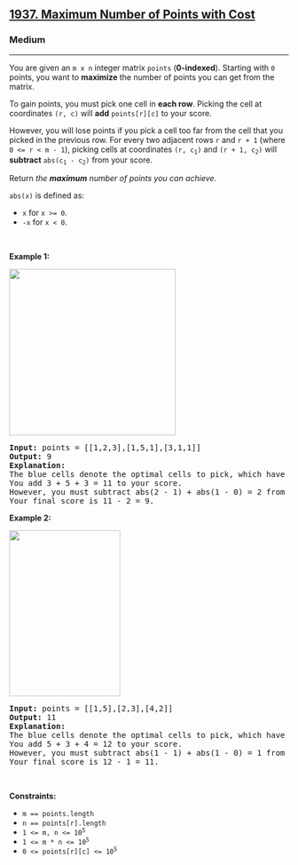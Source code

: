 <h2><a href="https://leetcode.com/problems/maximum-number-of-points-with-cost/">1937. Maximum Number of Points with Cost</a></h2><h3>Medium</h3><hr><div style="user-select: auto;"><p style="user-select: auto;">You are given an <code style="user-select: auto;">m x n</code> integer matrix <code style="user-select: auto;">points</code> (<strong style="user-select: auto;">0-indexed</strong>). Starting with <code style="user-select: auto;">0</code> points, you want to <strong style="user-select: auto;">maximize</strong> the number of points you can get from the matrix.</p>

<p style="user-select: auto;">To gain points, you must pick one cell in <strong style="user-select: auto;">each row</strong>. Picking the cell at coordinates <code style="user-select: auto;">(r, c)</code> will <strong style="user-select: auto;">add</strong> <code style="user-select: auto;">points[r][c]</code> to your score.</p>

<p style="user-select: auto;">However, you will lose points if you pick a cell too far from the cell that you picked in the previous row. For every two adjacent rows <code style="user-select: auto;">r</code> and <code style="user-select: auto;">r + 1</code> (where <code style="user-select: auto;">0 &lt;= r &lt; m - 1</code>), picking cells at coordinates <code style="user-select: auto;">(r, c<sub style="user-select: auto;">1</sub>)</code> and <code style="user-select: auto;">(r + 1, c<sub style="user-select: auto;">2</sub>)</code> will <strong style="user-select: auto;">subtract</strong> <code style="user-select: auto;">abs(c<sub style="user-select: auto;">1</sub> - c<sub style="user-select: auto;">2</sub>)</code> from your score.</p>

<p style="user-select: auto;">Return <em style="user-select: auto;">the <strong style="user-select: auto;">maximum</strong> number of points you can achieve</em>.</p>

<p style="user-select: auto;"><code style="user-select: auto;">abs(x)</code> is defined as:</p>

<ul style="user-select: auto;">
	<li style="user-select: auto;"><code style="user-select: auto;">x</code> for <code style="user-select: auto;">x &gt;= 0</code>.</li>
	<li style="user-select: auto;"><code style="user-select: auto;">-x</code> for <code style="user-select: auto;">x &lt; 0</code>.</li>
</ul>

<p style="user-select: auto;">&nbsp;</p>
<p style="user-select: auto;"><strong style="user-select: auto;">Example 1:</strong><strong style="user-select: auto;"> </strong></p>
<img alt="" src="https://assets.leetcode.com/uploads/2021/07/12/screenshot-2021-07-12-at-13-40-26-diagram-drawio-diagrams-net.png" style="width: 300px; height: 300px; user-select: auto;">
<pre style="user-select: auto;"><strong style="user-select: auto;">Input:</strong> points = [[1,2,3],[1,5,1],[3,1,1]]
<strong style="user-select: auto;">Output:</strong> 9
<strong style="user-select: auto;">Explanation:</strong>
The blue cells denote the optimal cells to pick, which have coordinates (0, 2), (1, 1), and (2, 0).
You add 3 + 5 + 3 = 11 to your score.
However, you must subtract abs(2 - 1) + abs(1 - 0) = 2 from your score.
Your final score is 11 - 2 = 9.
</pre>

<p style="user-select: auto;"><strong style="user-select: auto;">Example 2:</strong></p>
<img alt="" src="https://assets.leetcode.com/uploads/2021/07/12/screenshot-2021-07-12-at-13-42-14-diagram-drawio-diagrams-net.png" style="width: 200px; height: 299px; user-select: auto;">
<pre style="user-select: auto;"><strong style="user-select: auto;">Input:</strong> points = [[1,5],[2,3],[4,2]]
<strong style="user-select: auto;">Output:</strong> 11
<strong style="user-select: auto;">Explanation:</strong>
The blue cells denote the optimal cells to pick, which have coordinates (0, 1), (1, 1), and (2, 0).
You add 5 + 3 + 4 = 12 to your score.
However, you must subtract abs(1 - 1) + abs(1 - 0) = 1 from your score.
Your final score is 12 - 1 = 11.
</pre>

<p style="user-select: auto;">&nbsp;</p>
<p style="user-select: auto;"><strong style="user-select: auto;">Constraints:</strong></p>

<ul style="user-select: auto;">
	<li style="user-select: auto;"><code style="user-select: auto;">m == points.length</code></li>
	<li style="user-select: auto;"><code style="user-select: auto;">n == points[r].length</code></li>
	<li style="user-select: auto;"><code style="user-select: auto;">1 &lt;= m, n &lt;= 10<sup style="user-select: auto;">5</sup></code></li>
	<li style="user-select: auto;"><code style="user-select: auto;">1 &lt;= m * n &lt;= 10<sup style="user-select: auto;">5</sup></code></li>
	<li style="user-select: auto;"><code style="user-select: auto;">0 &lt;= points[r][c] &lt;= 10<sup style="user-select: auto;">5</sup></code></li>
</ul>
</div>
